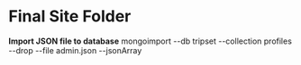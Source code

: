# Final Site Folder

<b>Import JSON file to database</b>
mongoimport --db tripset --collection profiles --drop --file admin.json --jsonArray
